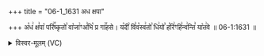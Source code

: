 +++
title = "06-1_1631 अध क्षपा"

+++
अ꣡ध꣢ क्ष꣣पा꣡ परि꣢꣯ष्कृतो꣣ वा꣡जा꣢ꣳअ꣣भि꣡ प्र गा꣢꣯हसे। य꣡दी꣢ वि꣣व꣡स्व꣢तो꣣ धि꣢यो꣣ ह꣡रि꣢ꣳहि꣣न्व꣢न्ति꣣ या꣡त꣢वे ॥ 06-1:1631 ॥

<details><summary>विस्वर-मूलम् (VC)</summary>

अध क्षपा परिष्कृतो वाजाꣳ अभि प्र गाहसे । यदी विवस्वतो धियो हरिꣳ हिन्वन्ति यातवे ॥१६३१॥
</details>